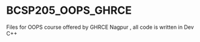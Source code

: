 # BCSP205_OOPS_GHRCE
Files for OOPS course offered by GHRCE Nagpur , all code is written in Dev C++
